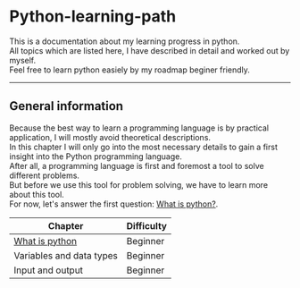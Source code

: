 # Python-learning-path
This is a documentation about my learning progress in python.<br>
All topics which are listed here, I have described in detail and worked out by myself.<br>
Feel free to learn python easiely by my roadmap beginer friendly.<br>

____________________________________________________________________________________________

## General information

Because the best way to learn a programming language is by practical application, I will mostly avoid theoretical descriptions.<br>
In this chapter I will only go into the most necessary details to gain a first insight into the Python programming language.<br>
After all, a programming language is first and foremost a tool to solve different problems.<br>
But before we use this tool for problem solving, we have to learn more about this tool.<br>
For now, let's answer the first question: [What is python?](https://github.com/Olexandr-Andriyenko/Python-learning-path/blob/main/What%20is%20python.md).


| Chapter                                                                                                                 | Difficulty    |
| --------------------------|-------------------------------------------------------------------------------------------------------------|
| [What is python](https://github.com/Olexandr-Andriyenko/Python-learning-path/blob/main/What%20is%20python.md)           | Beginner      | 
| Variables and data types                                                                                                | Beginner      |
| Input and output                                                                                                        | Beginner      |

